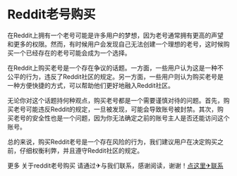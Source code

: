 # Reddit老号购买

在Reddit上拥有一个老号可能是许多用户的梦想，因为老号通常拥有更高的声望和更多的权限。然而，有时候用户会发现自己无法创建一个理想的老号，这时候购买一个已经存在的老号可能会成为一个选择。

在Reddit上购买老号是一个存在争议的话题。一方面，一些用户认为这是一种不公平的行为，违反了Reddit社区的规定。另一方面，一些用户则认为购买老号是一种方便快捷的方式，可以帮助他们更好地融入Reddit社区。

无论你对这个话题持何种观点，购买老号都是一个需要谨慎对待的问题。首先，购买老号可能违反Reddit的规定，一旦被发现，可能会导致账号被封禁。其次，购买老号的安全性也是一个问题，因为你无法确定之前的账号主人是否还能访问这个账号。

总的来说，购买Reddit老号是一个存在风险的行为，我们建议用户在决定购买之前，仔细权衡利弊，并且遵守Reddit社区的规定。

更多 关于reddit老号购买 请通过✈与我们联系，感谢阅读，谢谢！[点这里✈联系](https://ads.k02.cc)